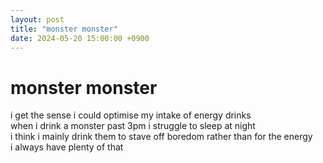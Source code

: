 ```yaml
---
layout: post
title: "monster monster"
date: 2024-05-20 15:00:00 +0900
---
```


# monster monster

i get the sense i could optimise my intake of energy drinks  
when i drink a monster past 3pm i struggle to sleep at night  
i think i mainly drink them to stave off boredom rather than for the energy  
i always have plenty of that
